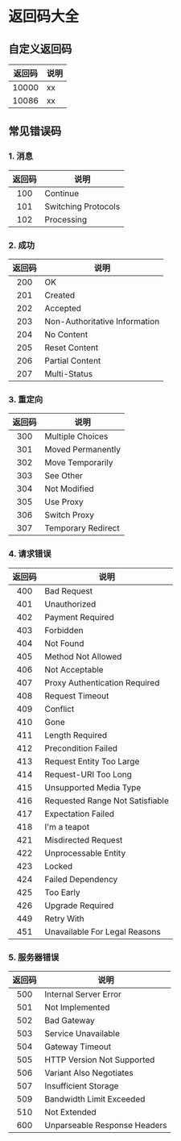 # 返回码大全

## 自定义返回码

| 返回码 | 说明     |
| :----: | ------------ |
|  10000  | xx     |
|  10086  | xx     |

## 常见错误码

### 1. 消息

| 返回码 | 说明                |
| :----: | ------------------- |
|  100   | Continue            |
|  101   | Switching Protocols |
|  102   | Processing          |

### 2. 成功

| 返回码 | 说明                          |
| :----: | ----------------------------- |
|  200   | OK                            |
|  201   | Created                       |
|  202   | Accepted                      |
|  203   | Non-Authoritative Information |
|  204   | No Content                    |
|  205   | Reset Content                 |
|  206   | Partial Content               |
|  207   | Multi-Status                  |

### 3. 重定向

| 返回码 | 说明               |
| :----: | ------------------ |
|  300   | Multiple Choices   |
|  301   | Moved Permanently  |
|  302   | Move Temporarily   |
|  303   | See Other          |
|  304   | Not Modified       |
|  305   | Use Proxy          |
|  306   | Switch Proxy       |
|  307   | Temporary Redirect |

### 4. 请求错误

| 返回码 | 说明                            |
| :----: | ------------------------------- |
|  400   | Bad Request                     |
|  401   | Unauthorized                    |
|  402   | Payment Required                |
|  403   | Forbidden                       |
|  404   | Not Found                       |
|  405   | Method Not Allowed              |
|  406   | Not Acceptable                  |
|  407   | Proxy Authentication Required   |
|  408   | Request Timeout                 |
|  409   | Conflict                        |
|  410   | Gone                            |
|  411   | Length Required                 |
|  412   | Precondition Failed             |
|  413   | Request Entity Too Large        |
|  414   | Request-URI Too Long            |
|  415   | Unsupported Media Type          |
|  416   | Requested Range Not Satisfiable |
|  417   | Expectation Failed              |
|  418   | I'm a teapot                    |
|  421   | Misdirected Request             |
|  422   | Unprocessable Entity            |
|  423   | Locked                          |
|  424   | Failed Dependency               |
|  425   | Too Early                       |
|  426   | Upgrade Required                |
|  449   | Retry With                      |
|  451   | Unavailable For Legal Reasons   |

### 5. 服务器错误

| 返回码 | 说明                         |
| :----: | ---------------------------- |
|  500   | Internal Server Error        |
|  501   | Not Implemented              |
|  502   | Bad Gateway                  |
|  503   | Service Unavailable          |
|  504   | Gateway Timeout              |
|  505   | HTTP Version Not Supported   |
|  506   | Variant Also Negotiates      |
|  507   | Insufficient Storage         |
|  509   | Bandwidth Limit Exceeded     |
|  510   | Not Extended                 |
|  600   | Unparseable Response Headers |
